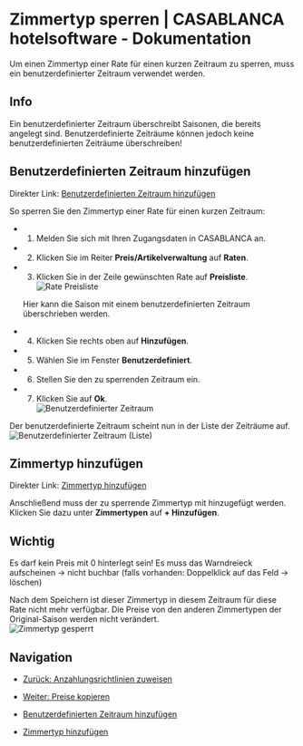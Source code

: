 # Zimmertyp sperren | CASABLANCA hotelsoftware - Dokumentation

Um einen Zimmertyp einer Rate für einen kurzen Zeitraum zu sperren, muss ein benutzerdefinierter Zeitraum verwendet werden.

## Info

Ein benutzerdefinierter Zeitraum überschreibt Saisonen, die bereits angelegt sind. Benutzerdefinierte Zeiträume können jedoch keine benutzerdefinierten Zeiträume überschreiben!

## Benutzerdefinierten Zeitraum hinzufügen

Direkter Link: [Benutzerdefinierten Zeitraum hinzufügen](https://docs.casablanca.at/desktop/raten/rates/roomlock/#benutzerdefinierten-zeitraum-hinzufügen "Direkter Link zu Benutzerdefinierten Zeitraum hinzufügen")

So sperren Sie den Zimmertyp einer Rate für einen kurzen Zeitraum:

* 1. Melden Sie sich mit Ihren Zugangsdaten in CASABLANCA an.
* 2. Klicken Sie im Reiter **Preis/Artikelverwaltung** auf **Raten**.
* 3. Klicken Sie in der Zeile gewünschten Rate auf **Preisliste**.  
  ![Rate Preisliste](https://docs.casablanca.at/assets/images/rate_04-71282ecfb6a1a0cf12269edd169bdc60.png "Rate Preisliste")  

  Hier kann die Saison mit einem benutzerdefinierten Zeitraum überschrieben werden.
* 4. Klicken Sie rechts oben auf **Hinzufügen**.
* 5. Wählen Sie im Fenster **Benutzerdefiniert**.
* 6. Stellen Sie den zu sperrenden Zeitraum ein.
* 7. Klicken Sie auf **Ok**.  
  ![Benutzerdefinierter Zeitraum](https://docs.casablanca.at/assets/images/benutzerdefiniert-d6b147832bc89795de60235d076d0e57.png "Benutzerdefinierter Zeitraum")  

Der benutzerdefinierte Zeitraum scheint nun in der Liste der Zeiträume auf.  
![Benutzerdefinierter Zeitraum (Liste)](https://docs.casablanca.at/assets/images/benutzerdefiniert_01-e8e985649f3586dd5186493c38337e34.png "Benutzerdefinierter Zeitraum (Liste)")

## Zimmertyp hinzufügen

Direkter Link: [Zimmertyp hinzufügen](https://docs.casablanca.at/desktop/raten/rates/roomlock/#zimmertyp-hinzufügen "Direkter Link zu Zimmertyp hinzufügen")

Anschließend muss der zu sperrende Zimmertyp mit hinzugefügt werden. Klicken Sie dazu unter **Zimmertypen** auf **+ Hinzufügen**.

## Wichtig

Es darf kein Preis mit 0 hinterlegt sein! Es muss das Warndreieck aufscheinen -> nicht buchbar (falls vorhanden: Doppelklick auf das Feld -> löschen)

Nach dem Speichern ist dieser Zimmertyp in diesem Zeitraum für diese Rate nicht mehr verfügbar. Die Preise von den anderen Zimmertypen der Original-Saison werden nicht verändert.  
![Zimmertyp gesperrt](https://docs.casablanca.at/assets/images/zimmertyp_gesperrt-f7f95919728c1a475c5c24e0a6043c02.png "Zimmertyp gesperrt")

## Navigation

* [Zurück: Anzahlungsrichtlinien zuweisen](https://docs.casablanca.at/desktop/raten/rates/advance)
* [Weiter: Preise kopieren](https://docs.casablanca.at/desktop/raten/rates/copy)

* [Benutzerdefinierten Zeitraum hinzufügen](https://docs.casablanca.at/desktop/raten/rates/roomlock/#benutzerdefinierten-zeitraum-hinzufügen)
* [Zimmertyp hinzufügen](https://docs.casablanca.at/desktop/raten/rates/roomlock/#zimmertyp-hinzufügen)